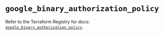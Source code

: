 # `google_binary_authorization_policy`

Refer to the Terraform Registry for docs: [`google_binary_authorization_policy`](https://registry.terraform.io/providers/hashicorp/google/5.42.0/docs/resources/binary_authorization_policy).
